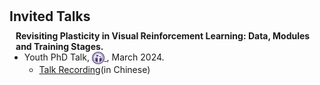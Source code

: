 <h1 id="invited-talks"></h1>

<h2 style="margin: 30px 0px 10px;">Invited Talks</h2>


<h4 style="margin:0 10px 0;">Revisiting Plasticity in Visual Reinforcement Learning: Data, Modules and Training Stages.</h4>

<ul style="margin: 0 0 5px;">
  <li> Youth PhD Talk,
    <a href="http://www.aitime.cn/">
      <autocolor><img src="/assets/Logo/AITIME.png" alt="AI TIME" width="19.778" height="20" style="vertical-align: middle;"></autocolor>
    </a>, March 2024.
    <ul>
      <li><a href="https://www.bilibili.com/video/BV1RF4m157Uh/">Talk Recording</a>(in Chinese)</li>
    </ul>
  </li>
</ul>

